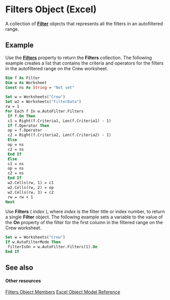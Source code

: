 
# Filters Object (Excel)

A collection of  **[Filter](950023f9-a984-01fa-aa77-947cbbff0433.md)** objects that represents all the filters in an autofiltered range.


## Example

Use the  **[Filters](4a22dcab-4d06-01a8-7811-4590cf28f506.md)** property to return the **Filters** collection. The following example creates a list that contains the criteria and operators for the filters in the autofiltered range on the Crew worksheet.


```vb
Dim f As Filter 
Dim w As Worksheet 
Const ns As String = "Not set" 
 
Set w = Worksheets("Crew") 
Set w2 = Worksheets("FilterData") 
rw = 1 
For Each f In w.AutoFilter.Filters 
 If f.On Then 
 c1 = Right(f.Criteria1, Len(f.Criteria1) - 1) 
 If f.Operator Then 
 op = f.Operator 
 c2 = Right(f.Criteria2, Len(f.Criteria2) - 1) 
 Else 
 op = ns 
 c2 = ns 
 End If 
 Else 
 c1 = ns 
 op = ns 
 c2 = ns 
 End If 
 w2.Cells(rw, 1) = c1 
 w2.Cells(rw, 2) = op 
 w2.Cells(rw, 3) = c2 
 rw = rw + 1 
Next
```

Use  **Filters** ( _index_ ), where _index_ is the filter title or index number, to return a single **Filter** object. The following example sets a variable to the value of the **On** property of the filter for the first column in the filtered range on the Crew worksheet.




```vb
Set w = Worksheets("Crew") 
If w.AutoFilterMode Then 
 filterIsOn = w.AutoFilter.Filters(1).On 
End If
```


## See also


#### Other resources


[Filters Object Members](af1d5012-b858-433f-9893-6e6b5bd19058.md)
[Excel Object Model Reference](http://msdn.microsoft.com/library/11ea8598-8a20-92d5-f98b-0da04263bf2c%28Office.15%29.aspx)
